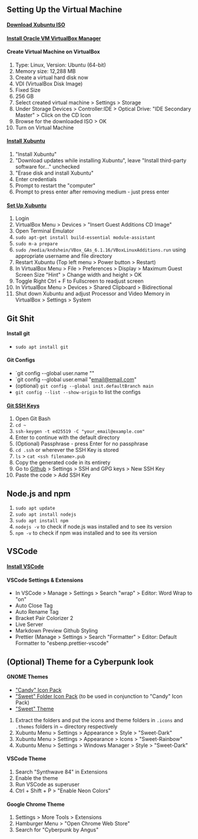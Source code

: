 ## Setting Up the Virtual Machine

#### [Download Xubuntu ISO](https://xubuntu.org/download/)

#### [Install Oracle VM VirtualBox Manager](https://www.virtualbox.org/)

#### Create Virtual Machine on VirtualBox
1. Type: Linux, Version: Ubuntu (64-bit)
2. Memory size: 12,288 MB
3. Create a virtual hard disk now
4. VDI (VirtualBox Disk Image)
5. Fixed Size
6. 256 GB
7. Select created virtual machine > Settings > Storage
8. Under Storage Devices > Controller:IDE > Optical Drive: "IDE Secondary Master" > Click on the CD Icon
9. Browse for the downloaded ISO > OK
10. Turn on Virtual Machine

#### [Install Xubuntu](http://www.fixedbyvonnie.com/2015/07/how-to-setup-virtualbox-in-windows/)
1. "Install Xubuntu"
2. "Download updates while installing Xubuntu", leave "Install third-party software for..." unchecked
3. "Erase disk and install Xubuntu"
4. Enter credentials
5. Prompt to restart the "computer"
6. Prompt to press enter after removing medium - just press enter

#### [Set Up Xubuntu](http://www.fixedbyvonnie.com/2015/07/how-to-setup-xubuntu-linux-in-virtualbox-step-by-step/)
1. Login
2. VirtualBox Menu > Devices > "Insert Guest Additions CD Image"
3. Open Terminal Emulator
4. `sudo apt-get install build-essential module-assistant`
5. `sudo m-a prepare`
6. `sudo /media/kndshein/VBox_GAs_6.1.16/VBoxLinuxAdditions.run` using appropriate username and file directory
7. Restart Xubuntu (Top left menu > Power button > Restart)
8. In VirtualBox Menu > File > Preferences > Display > Maximum Guest Screen Size "Hint" > Change width and height > OK
9. Toggle Right Ctrl + F to Fullscreen to readjust screen
10. In VirtualBox Menu > Devices > Shared Clipboard > Bidirectional
11. Shut down Xubuntu and adjust Processor and Video Memory in VirtualBox > Settings > System

## Git Shit

#### Install git
* `sudo apt install git`

#### Git Configs
* `git config --global user.name "<Name Here>"
* `git config --global user.email "<email@email.com>"
* (optional) `git config --global init.defaultBranch main`
* `git config --list --show-origin` to list the configs

#### [Git SSH Keys](https://docs.github.com/en/github/authenticating-to-github/generating-a-new-ssh-key-and-adding-it-to-the-ssh-agent)
1. Open Git Bash
2. `cd ~`
3. `ssh-keygen -t ed25519 -C "your_email@example.com"`
4. Enter to continue with the default directory
5. (Optional) Passphrase - press Enter for no passphrase
6. `cd .ssh` or wherever the SSH Key is stored
7. `ls` > `cat <ssh filename>.pub`
8. Copy the generated code in its entirety
9. Go to [Github](https://www.github.com) > Settings > SSH and GPG keys > New SSH Key
9. Paste the code > Add SSH Key

## Node.js and npm

1. `sudo apt update`
2. `sudo apt install nodejs`
3. `sudo apt install npm`
4. `nodejs -v` to check if node.js was installed and to see its version
5. `npm -v` to check if npm was installed and to see its version

## VSCode

#### [Install VSCode](https://code.visualstudio.com/)

#### VSCode Settings & Extensions

* In VSCode > Manage > Settings > Search "wrap" > Editor: Word Wrap to "on"
* Auto Close Tag
* Auto Rename Tag
* Bracket Pair Colorizer 2
* Live Server
* Markdown Preview Github Styling
* Prettier (Manage > Settings > Search "Formatter" > Editor: Default Formatter to "esbenp.prettier-vscode"

## (Optional) Theme for a Cyberpunk look

#### GNOME Themes
* ["Candy" Icon Pack](https://www.xfce-look.org/p/1305251/)
* ["Sweet" Folder Icon Pack](https://www.opendesktop.org/p/1284047/) (to be used in conjunction to "Candy" Icon Pack)
* ["Sweet" Theme](https://www.gnome-look.org/p/1253385/)

1. Extract the folders and put the icons and theme folders in `.icons` and `.themes` folders in ~ directory respectively
2. Xubuntu Menu > Settings > Appearance > Style > "Sweet-Dark"
3. Xubuntu Menu > Settings > Appearance > Icons > "Sweet-Rainbow"
4. Xubuntu Menu > Settings > Windows Manager > Style > "Sweet-Dark"

#### VSCode Theme
1. Search "Synthwave 84" in Extensions
2. Enable the theme
3. Run VSCode as superuser
4. Ctrl + Shift + P > "Enable Neon Colors"

#### Google Chrome Theme
1. Settings > More Tools > Extensions
2. Hamburger Menu > "Open Chrome Web Store"
3. Search for "Cyberpunk by Angus"
